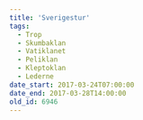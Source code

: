 ```yaml
---
title: 'Sverigestur'
tags:
  - Trop
  - Skumbaklan
  - Vatiklanet
  - Peliklan
  - Kleptoklan
  - Lederne
date_start: 2017-03-24T07:00:00
date_end: 2017-03-28T14:00:00
old_id: 6946
---
```

